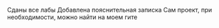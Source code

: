 Сданы все лабы
Добавлена пояснительная записка
Сам проект, при необходимости, можно найти на моем гите
